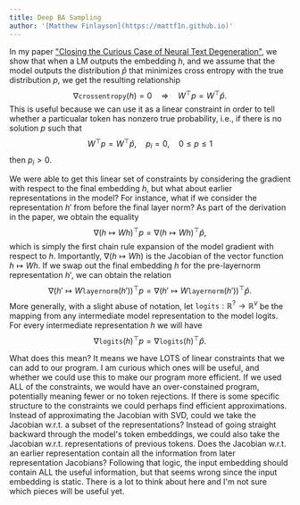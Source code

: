 ```yaml
---
title: Deep BA Sampling
author: '[Matthew Finlayson](https://mattf1n.github.io)'
---
```


In my paper ["Closing the Curious Case of Neural Text Degeneration"](https://openreview.net/forum?id=dONpC9GL1o),
we show that when a LM outputs the embedding $h$, 
and we assume that the model outputs the distribution $\hat{p}$ 
that minimizes cross entropy with the true distribution $p$,
we get the resulting relationship
$$\nabla\texttt{crossentropy}(h)=0 \quad \Rightarrow \quad W^\top p=W^\top\hat{p}.$$
This is useful because we can use it as a linear constraint in order to tell whether a particualar token has nonzero true probability, i.e.,
if there is no solution $p$ such that
$$W^\top p = W^\top\hat{p},\quad p_i=0,\quad 0\leq p\leq 1$$
then $p_i>0$.

We were able to get this linear set of constraints by considering the gradient with respect to the final embedding $h$, but what about earlier representations in the model?
For instance, what if we consider the representation $h'$ from before the final layer norm?
As part of the derivation in the paper, we obtain the equality
$$\nabla(h\mapsto Wh)^\top p=\nabla(h\mapsto Wh)^\top\hat{p},$$
which is simply the first chain rule expansion of the model gradient with respect to $h$.
Importantly, $\nabla(h\mapsto Wh)$ is the Jacobian of the vector function $h\mapsto Wh$.
If we swap out the final embedding $h$ for the pre-layernorm representation $h'$,
we can obtain the relation 
$$\nabla(h'\mapsto W\texttt{layernorm}(h'))^\top p=\nabla(h'\mapsto W\texttt{layernorm}(h'))^\top\hat{p}.$$
More generally, with a slight abuse of notation, 
let $\texttt{logits}:\mathbb{R}^?\to\mathbb{R}^v$ 
be the mapping from any intermediate model representation to the model logits.
For every intermediate representation $h$ we will have
$$\nabla\texttt{logits}(h)^\top p=\nabla\texttt{logits}(h)^\top\hat{p}.$$

What does this mean?
It means we have LOTS of linear constraints that we can add to our program.
I am curious which ones will be useful, and whether we could use this to make our program more efficient.
If we used ALL of the constraints, we would have an over-constained program, 
potentially meaning fewer or no token rejections.
If there is some specific structure to the constraints we could perhaps find efficient approximations. 
Instead of approximating the Jacobian with SVD, could we take the Jacobian w.r.t. a subset of the representations?
Instead of going straight backward through the model's token embeddings, we could also take the Jacobian w.r.t. representations of previous tokens.
Does the Jacobian w.r.t. an earlier representation contain all the information from later representation Jacobians? 
Following that logic, the input embedding should contain ALL the useful information, 
but that seems wrong since the input embedding is static. 
There is a lot to think about here and I'm not sure which pieces will be useful yet.
